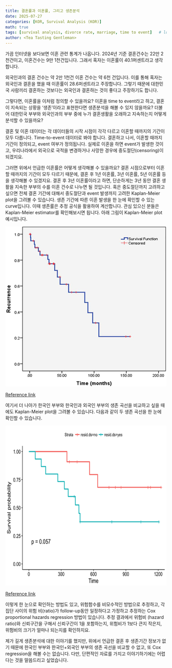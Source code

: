 ```yaml
---
title: 결혼률과 이혼률, 그리고 생존분석
date: 2025-07-27
categories: [KOR, Survival Analysis (KOR)]
math: true
tags: [survival analysis, divorce rate, marriage, time to event]   # lower case 
author: <Tea Tasting Gentleman>
--- 
```


 가끔 인터넷을 보다보면 이혼 관련 통계가 나옵니다. 2024년 기준 결혼건수는 22만 2천건이고, 이혼건수는 9만 1천건입니다. 그래서 혹자는 이혼률이 40.1퍼센트라고 생각합니다.

 외국인과의 결혼 건수는 약 2만 1천건 이혼 건수는 약 6천 건입니다. 이를 통해 혹자는 외국인과 결혼을 했을 때 이혼률이 28.6퍼센트라고 주장합니다. 그렇기 때문에 대한민국 사람끼리 결혼하는 것보다는 외국인과 결혼하는 것이 좋다고 주장하기도 합니다.

 그렇다면, 이혼률을 이처럼 정의할 수 있을까요? 이혼을 time to event라고 하고, 결혼이 지속되는 상황을 ‘생존’이라고 표현한다면 생존분석을 해볼 수 있지 않을까요? 더불어 대한민국 부부와 외국인과의 부부 중에 누가 결혼생활을 오래하고 지속하는지 어떻게 분석할 수 있을까요?

 결혼 및 이혼 데이터는 각 데이터들의 시작 시점이 각각 다르고 이혼할 때까지의 기간이 모두 다릅니다. Time-to-event 데이터로 봐야 합니다. 결혼하고 나서, 이혼할 때까지 기간이 정의되고, event 여부가 정의됩니다. 실제로 이혼을 하면 event가 발생한 것이고, 우리나라에서 외국으로 국적을 변경하거나 사망한 경우에 중도절단(censoring)이 되겠지요.

 그러면 위에서 언급한 이혼률은 어떻게 생각해볼 수 있을까요? 결혼 시점으로부터 이혼할 때까지의 기간이 모두 다르기 때문에, 결혼 후 1년 이혼률, 3년 이혼률, 5년 이혼률 등을 생각해볼 수 있겠지요. 결혼 후 3년 이혼률이라고 하면, 단순하게는 3년 동안 결혼 생활을 지속한 부부의 수를 이혼 건수로 나누면 될 것입니다. 혹은 중도절단까지 고려하고 싶으면 전체 결혼 기간에 대해서 중도절단과 event 발생까지 고려한 Kaplan-Meier plot을 그려볼 수 있습니다. 생존 기간에 따른 이혼 발생을 한 눈에 확인할 수 있는 curve입니다. 이때 생존률은 추정 공식을 활용하여 계산합니다. 관심 있으신 분들은 Kaplan-Meier estimator를 확인해보시면 됩니다. 아래 그림이 Kaplan-Meier plot 예시입니다.

<img src="../img/Kaplan_Meier_curve.png" width="800" height="500"/>

[Reference link](https://www.researchgate.net/figure/Kaplan-Meier-curve-for-freedom-from-the-first-recurrence-of-thrombosis-Kaplan-Meier_fig2_358085115)

 여기서 더 나아가 한국인 부부와 한국인과 외국인 부부의 생존 곡선을 비교하고 싶을 때에도 Kaplan-Meier plot을 그려볼 수 있습니다. 다음과 같이 두 생존 곡선을 한 눈에 확인할 수 있습니다.

<img src="../img/Kaplan_Meier_curve_2.png" width="800" height="500"/>

[Reference link](https://www.datacamp.com/tutorial/survival-analysis-R)


이렇게 한 눈으로 확인하는 방법도 있고, 위험함수를 비모수적인 방법으로 추정하고, 각 집단 사이의 위험 비(ratio)가 follow-up동안 일정하다고 가정하고 추정하는 Cox proportional hazards regression 방법이 있습니다. 추정 결과에서 위험비 (hazard ratio)와 신뢰구간을 구해서 신뢰구간이 1을 포함하는지, 위험비가 1보다 큰지 작은지, 위험비의 크기가 얼마나 되는지를 확인하지요.

제가 길게 생존분석에 대한 이야기를 했지만, 위에서 언급한 결혼 후 생존기간 정보가 없기 때문에 한국인 부부와 한국인+외국인 부부의 생존 곡선을 비교할 수 없고, 또 Cox regression을 해볼 수는 없습니다. 다만, 단편적인 자료를 가지고 이야기하기에는 어렵다는 것을 말씀드리고 싶었습니다.

 